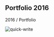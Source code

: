 
Portfolio 2016
---------------------
2016 / Portfolio

![quick-write](https://mir-s3-cdn-cf.behance.net/project_modules/max_1200/1bc49055771277.5992c282f15f0.png) 
